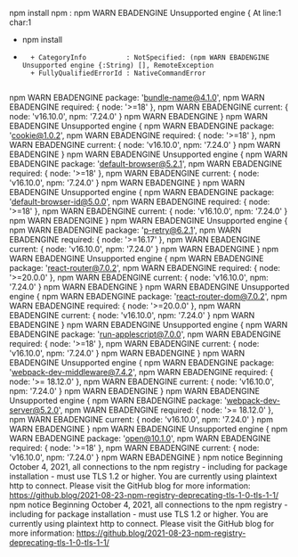 npm install
npm : npm WARN EBADENGINE Unsupported engine {
At line:1 char:1
+ npm install
+ ~~~~~~~~~~~
    + CategoryInfo          : NotSpecified: (npm WARN EBADENGINE Unsupported engine {:String) [], RemoteException
    + FullyQualifiedErrorId : NativeCommandError
 
npm WARN EBADENGINE   package: 'bundle-name@4.1.0',
npm WARN EBADENGINE   required: { node: '>=18' },
npm WARN EBADENGINE   current: { node: 'v16.10.0', npm: '7.24.0' }
npm WARN EBADENGINE }
npm WARN EBADENGINE Unsupported engine {
npm WARN EBADENGINE   package: 'cookie@1.0.2',
npm WARN EBADENGINE   required: { node: '>=18' },
npm WARN EBADENGINE   current: { node: 'v16.10.0', npm: '7.24.0' }
npm WARN EBADENGINE }
npm WARN EBADENGINE Unsupported engine {
npm WARN EBADENGINE   package: 'default-browser@5.2.1',
npm WARN EBADENGINE   required: { node: '>=18' },
npm WARN EBADENGINE   current: { node: 'v16.10.0', npm: '7.24.0' }
npm WARN EBADENGINE }
npm WARN EBADENGINE Unsupported engine {
npm WARN EBADENGINE   package: 'default-browser-id@5.0.0',
npm WARN EBADENGINE   required: { node: '>=18' },
npm WARN EBADENGINE   current: { node: 'v16.10.0', npm: '7.24.0' }
npm WARN EBADENGINE }
npm WARN EBADENGINE Unsupported engine {
npm WARN EBADENGINE   package: 'p-retry@6.2.1',
npm WARN EBADENGINE   required: { node: '>=16.17' },
npm WARN EBADENGINE   current: { node: 'v16.10.0', npm: '7.24.0' }
npm WARN EBADENGINE }
npm WARN EBADENGINE Unsupported engine {
npm WARN EBADENGINE   package: 'react-router@7.0.2',
npm WARN EBADENGINE   required: { node: '>=20.0.0' },
npm WARN EBADENGINE   current: { node: 'v16.10.0', npm: '7.24.0' }
npm WARN EBADENGINE }
npm WARN EBADENGINE Unsupported engine {
npm WARN EBADENGINE   package: 'react-router-dom@7.0.2',
npm WARN EBADENGINE   required: { node: '>=20.0.0' },
npm WARN EBADENGINE   current: { node: 'v16.10.0', npm: '7.24.0' }
npm WARN EBADENGINE }
npm WARN EBADENGINE Unsupported engine {
npm WARN EBADENGINE   package: 'run-applescript@7.0.0',
npm WARN EBADENGINE   required: { node: '>=18' },
npm WARN EBADENGINE   current: { node: 'v16.10.0', npm: '7.24.0' }
npm WARN EBADENGINE }
npm WARN EBADENGINE Unsupported engine {
npm WARN EBADENGINE   package: 'webpack-dev-middleware@7.4.2',
npm WARN EBADENGINE   required: { node: '>= 18.12.0' },
npm WARN EBADENGINE   current: { node: 'v16.10.0', npm: '7.24.0' }
npm WARN EBADENGINE }
npm WARN EBADENGINE Unsupported engine {
npm WARN EBADENGINE   package: 'webpack-dev-server@5.2.0',
npm WARN EBADENGINE   required: { node: '>= 18.12.0' },
npm WARN EBADENGINE   current: { node: 'v16.10.0', npm: '7.24.0' }
npm WARN EBADENGINE }
npm WARN EBADENGINE Unsupported engine {
npm WARN EBADENGINE   package: 'open@10.1.0',
npm WARN EBADENGINE   required: { node: '>=18' },
npm WARN EBADENGINE   current: { node: 'v16.10.0', npm: '7.24.0' }
npm WARN EBADENGINE }
npm notice Beginning October 4, 2021, all connections to the npm registry - including for package installation - must use TLS 1.2 or higher. You 
are currently using plaintext http to connect. Please visit the GitHub blog for more information: 
https://github.blog/2021-08-23-npm-registry-deprecating-tls-1-0-tls-1-1/
npm notice Beginning October 4, 2021, all connections to the npm registry - including for package installation - must use TLS 1.2 or higher. You 
are currently using plaintext http to connect. Please visit the GitHub blog for more information: 
https://github.blog/2021-08-23-npm-registry-deprecating-tls-1-0-tls-1-1/
